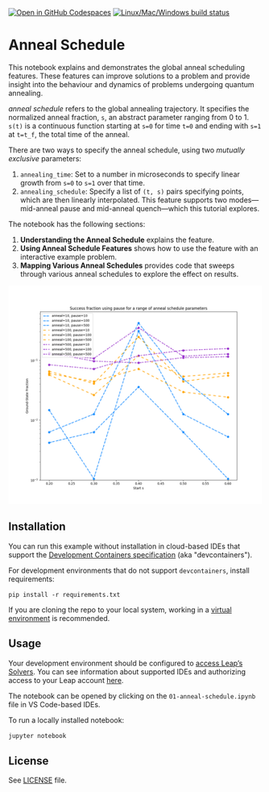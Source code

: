 [![Open in GitHub Codespaces](
  https://img.shields.io/badge/Open%20in%20GitHub%20Codespaces-333?logo=github)](
  https://codespaces.new/dwave-examples/anneal-schedule-notebook?quickstart=1)
[![Linux/Mac/Windows build status](
  https://circleci.com/gh/dwave-examples/anneal-schedule-notebook.svg?style=shield)](
  https://circleci.com/gh/dwave-examples/anneal-schedule-notebook)

# Anneal Schedule

This notebook explains and demonstrates the global anneal scheduling features.
These features can improve solutions to a problem and provide insight into the
behaviour and dynamics of problems undergoing quantum annealing.

*anneal schedule* refers to the global annealing trajectory. It specifies the
normalized anneal fraction, ``s``, an abstract parameter ranging from 0 to 1.
``s(t)`` is a continuous function starting at ``s=0`` for time ``t=0``
and ending with ``s=1`` at ``t=t_f``, the total time of the anneal.

There are two ways to specify the anneal schedule, using two
*mutually exclusive* parameters:

1.  ``annealing_time``: Set to a number in microseconds to specify linear growth
    from ``s=0`` to ``s=1`` over that time.
2.  ``annealing_schedule``: Specify a list of ``(t, s)`` pairs specifying
    points, which are then linearly interpolated. This feature supports two
    modes&mdash;mid-anneal pause and mid-anneal quench&mdash;which this tutorial
    explores.

The notebook has the following sections:

1.  **Understanding the Anneal Schedule** explains the feature.
2.  **Using Anneal Schedule Features** shows how to use the feature with an
    interactive example problem.
3.  **Mapping Various Anneal Schedules** provides code that sweeps through
    various anneal schedules to explore the effect on results.

![pause](images/pause_success_fraction.png)

## Installation

You can run this example without installation in cloud-based IDEs that support
the [Development Containers specification](https://containers.dev/supporting)
(aka "devcontainers").

For development environments that do not support ``devcontainers``, install
requirements:

    pip install -r requirements.txt

If you are cloning the repo to your local system, working in a
[virtual environment](https://docs.python.org/3/library/venv.html) is
recommended.

## Usage

Your development environment should be configured to
[access Leap’s Solvers](https://docs.dwavequantum.com/en/latest/ocean/sapi_access_basic.html).
You can see information about supported IDEs and authorizing access to your Leap
account [here](https://docs.dwavequantum.com/en/latest/leap_sapi/dev_env.html).

The notebook can be opened by clicking on the ``01-anneal-schedule.ipynb`` file
in VS Code-based IDEs.

To run a locally installed notebook:

```bash
jupyter notebook
```

## License

See [LICENSE](LICENSE.md) file.
